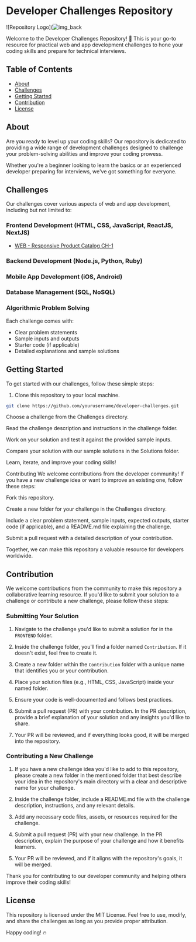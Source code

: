# Developer Challenges Repository

![Repository Logo](![img_back](https://github.com/VaibhavYT/Development-Challenges/assets/78371075/ce2b523c-ab68-43ab-bc0a-b0145a5bf0cc)


Welcome to the Developer Challenges Repository! 🚀 This is your go-to resource for practical web and app development challenges to hone your coding skills and prepare for technical interviews.

## Table of Contents

- [About](#about)
- [Challenges](#challenges)
- [Getting Started](#getting-started)
- [Contribution](#contribution)
- [License](#license)

## About

Are you ready to level up your coding skills? Our repository is dedicated to providing a wide range of development challenges designed to challenge your problem-solving abilities and improve your coding prowess.

Whether you're a beginner looking to learn the basics or an experienced developer preparing for interviews, we've got something for everyone.

## Challenges

Our challenges cover various aspects of web and app development, including but not limited to:

### Frontend Development (HTML, CSS, JavaScript, ReactJS, NextJS)

- [WEB - Responsive Product Catalog CH-1](FRONTEND/WEB/Responsive%20Product%20Catalog%20CH-1)

### Backend Development (Node.js, Python, Ruby)

### Mobile App Development (iOS, Android)

### Database Management (SQL, NoSQL)

### Algorithmic Problem Solving


Each challenge comes with:

- Clear problem statements
- Sample inputs and outputs
- Starter code (if applicable)
- Detailed explanations and sample solutions

## Getting Started

To get started with our challenges, follow these simple steps:

1. Clone this repository to your local machine.

```bash
git clone https://github.com/yourusername/developer-challenges.git
```
Choose a challenge from the Challenges directory.

Read the challenge description and instructions in the challenge folder.

Work on your solution and test it against the provided sample inputs.

Compare your solution with our sample solutions in the Solutions folder.

Learn, iterate, and improve your coding skills!

Contributing
We welcome contributions from the developer community! If you have a new challenge idea or want to improve an existing one, follow these steps:

Fork this repository.

Create a new folder for your challenge in the Challenges directory.

Include a clear problem statement, sample inputs, expected outputs, starter code (if applicable), and a README.md file explaining the challenge.

Submit a pull request with a detailed description of your contribution.

Together, we can make this repository a valuable resource for developers worldwide.
## Contribution

We welcome contributions from the community to make this repository a collaborative learning resource. If you'd like to submit your solution to a challenge or contribute a new challenge, please follow these steps:

### Submitting Your Solution

1. Navigate to the challenge you'd like to submit a solution for in the `FRONTEND` folder.

2. Inside the challenge folder, you'll find a folder named `Contribution`. If it doesn't exist, feel free to create it.

3. Create a new folder within the `Contribution` folder with a unique name that identifies you or your contribution.

4. Place your solution files (e.g., HTML, CSS, JavaScript) inside your named folder.

5. Ensure your code is well-documented and follows best practices.

6. Submit a pull request (PR) with your contribution. In the PR description, provide a brief explanation of your solution and any insights you'd like to share.

7. Your PR will be reviewed, and if everything looks good, it will be merged into the repository.

### Contributing a New Challenge

1. If you have a new challenge idea you'd like to add to this repository, please create a new folder in the mentioned folder that best describe your idea  in the  repository's main directory with a clear and descriptive name for your challenge.

2. Inside the challenge folder, include a README.md file with the challenge description, instructions, and any relevant details.

3. Add any necessary code files, assets, or resources required for the challenge.

4. Submit a pull request (PR) with your new challenge. In the PR description, explain the purpose of your challenge and how it benefits learners.

5. Your PR will be reviewed, and if it aligns with the repository's goals, it will be merged.

Thank you for contributing to our developer community and helping others improve their coding skills!

## License
This repository is licensed under the MIT License. Feel free to use, modify, and share the challenges as long as you provide proper attribution.

Happy coding! 🔥
